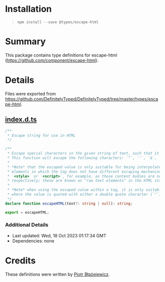 # Installation
> `npm install --save @types/escape-html`

# Summary
This package contains type definitions for escape-html (https://github.com/component/escape-html).

# Details
Files were exported from https://github.com/DefinitelyTyped/DefinitelyTyped/tree/master/types/escape-html.
## [index.d.ts](https://github.com/DefinitelyTyped/DefinitelyTyped/tree/master/types/escape-html/index.d.ts)
````ts
/**
 * Escape string for use in HTML
 */

/**
 * Escape special characters in the given string of text, such that it can be interpolated in HTML content.
 * This function will escape the following characters: `"`, `'`, `&`, `<`, and `>`.
 *
 * *Note* that the escaped value is only suitable for being interpolated into HTML as the text content of
 * elements in which the tag does not have different escaping mechanisms (it cannot be placed inside
 * `<style>` or `<script>`, for example, as those content bodies are not HTML, but CSS and JavaScript,
 * respectively; these are known as "raw text elements" in the HTML standard).
 *
 * *Note* when using the escaped value within a tag, it is only suitable as the value of an attribute,
 * where the value is quoted with either a double quote character (`"`) or a single quote character (`'`).
 */
declare function escapeHTML(text?: string | null): string;

export = escapeHTML;

````

### Additional Details
 * Last updated: Wed, 18 Oct 2023 01:17:34 GMT
 * Dependencies: none

# Credits
These definitions were written by [Piotr Błażejewicz](https://github.com/peterblazejewicz).

